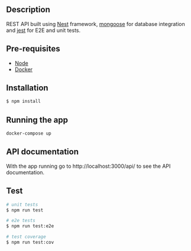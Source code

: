 ## Description

REST API built using [Nest](https://github.com/nestjs/nest) framework, [mongoose](https://mongoosejs.com/) for database integration and [jest](https://jestjs.io/) for E2E and unit tests.

## Pre-requisites

- [Node](https://nodejs.org/en/)
- [Docker](https://www.docker.com/get-started) 

## Installation

```bash
$ npm install
```

## Running the app

```bash
docker-compose up
```

## API documentation

With the app running go to http://localhost:3000/api/ to see the API documentation.
## Test

```bash
# unit tests
$ npm run test

# e2e tests
$ npm run test:e2e

# test coverage
$ npm run test:cov
```

